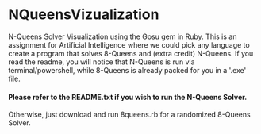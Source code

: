 # NQueensVizualization
N-Queens Solver Visualization using the Gosu gem in Ruby. This is an assignment for Artificial Intelligence where we could pick any language to create a program that solves 8-Queens and (extra credit) N-Queens. If you read the readme, you will notice that N-Queens is run via terminal/powershell, while 8-Queens is already packed for you in a '.exe' file.

#### Please refer to the README.txt if you wish to run the N-Queens Solver.

Otherwise, just download and run 8queens.rb for a randomized 8-Queens Solver.
